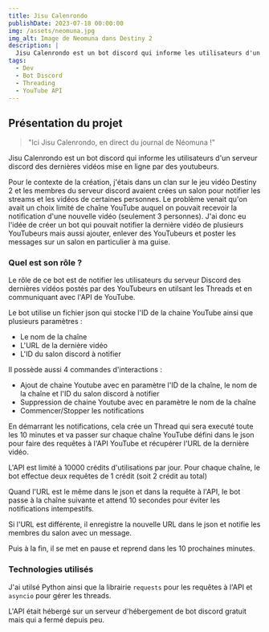 ```yaml
---
title: Jisu Calenrondo
publishDate: 2023-07-18 00:00:00
img: /assets/neomuna.jpg
img_alt: Image de Neomuna dans Destiny 2
description: |
  Jisu Calenrondo est un bot discord qui informe les utilisateurs d'un serveur discord des dernières vidéos mise en ligne par des youtubeurs
tags:
  - Dev
  - Bot Discord
  - Threading
  - YouTube API
---
```


## Présentation du projet

> "Ici Jisu Calenrondo, en direct du journal de Néomuna !"

Jisu Calenrondo est un bot discord qui informe les utilisateurs d'un serveur discord des dernières vidéos mise en ligne par des youtubeurs.

Pour le contexte de la création, j'étais dans un clan sur le jeu vidéo Destiny 2 et les membres du serveur discord avaient crées un salon pour notifier les streams et les vidéos de certaines personnes. Le problème venait qu'on avait un choix limité de chaîne YouTube auquel on pouvait recevoir la notification d'une nouvelle vidéo (seulement 3 personnes). J'ai donc eu l'idée de créer un bot qui pouvait notifier la dernière vidéo de plusieurs YouTubeurs mais aussi ajouter, enlever des YouTubeurs et poster les messages sur un salon en particulier à ma guise.

### Quel est son rôle ?

Le rôle de ce bot est de notifier les utilisateurs du serveur Discord des dernières vidéos postés par des YouTubeurs en utilsant les Threads et en communiquant avec l'API de YouTube.

Le bot utilise un fichier json qui stocke l'ID de la chaine YouTube ainsi que plusieurs paramètres :

- Le nom de la chaîne
- L'URL de la dernière vidéo
- L'ID du salon discord à notifier

Il possède aussi 4 commandes d'interactions :

- Ajout de chaine Youtube avec en paramètre l'ID de la chaîne, le nom de la chaîne et l'ID du salon discord à notifier
- Suppression de chaine Youtube avec en paramètre le nom de la chaîne
- Commencer/Stopper les notifications

En démarrant les notifications, cela crée un Thread qui sera executé toute les 10 minutes et va passer sur chaque chaîne YouTube défini dans le json pour faire des requêtes à l'API YouTube et récupérer l'URL de la dernière vidéo.

L'API est limité à 10000 crédits d'utilisations par jour. Pour chaque chaîne, le bot effectue deux requêtes de 1 crédit (soit 2 crédit au total)

Quand l'URL est le même dans le json et dans la requête à l'API, le bot passe à la chaîne suivante et attend 10 secondes pour éviter les notifications intempestifs.

Si l'URL est différente, il enregistre la nouvelle URL dans le json et notifie les membres du salon avec un message.

Puis à la fin, il se met en pause et reprend dans les 10 prochaines minutes.


### Technologies utilisés

J'ai utilsé Python ainsi que la librairie `requests` pour les requêtes à l'API et `asyncio` pour gérer les threads.

L'API était hébergé sur un serveur d'hébergement de bot discord gratuit mais qui a fermé depuis peu.




